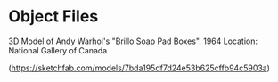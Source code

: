 # Object Files

3D Model of Andy Warhol's "Brillo Soap Pad Boxes". 1964
Location: National Gallery of Canada 

(https://sketchfab.com/models/7bda195df7d24e53b625cffb94c5903a)



